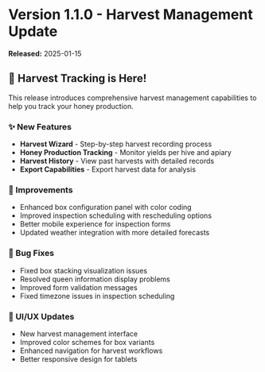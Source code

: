 # Version 1.1.0 - Harvest Management Update
**Released:** 2025-01-15

## 🍯 Harvest Tracking is Here!

This release introduces comprehensive harvest management capabilities to help you track your honey production.

### ✨ New Features

- **Harvest Wizard** - Step-by-step harvest recording process
- **Honey Production Tracking** - Monitor yields per hive and apiary
- **Harvest History** - View past harvests with detailed records
- **Export Capabilities** - Export harvest data for analysis

### 🔧 Improvements

- Enhanced box configuration panel with color coding
- Improved inspection scheduling with rescheduling options
- Better mobile experience for inspection forms
- Updated weather integration with more detailed forecasts

### 🐛 Bug Fixes

- Fixed box stacking visualization issues
- Resolved queen information display problems
- Improved form validation messages
- Fixed timezone issues in inspection scheduling

### 🎨 UI/UX Updates

- New harvest management interface
- Improved color schemes for box variants
- Enhanced navigation for harvest workflows
- Better responsive design for tablets